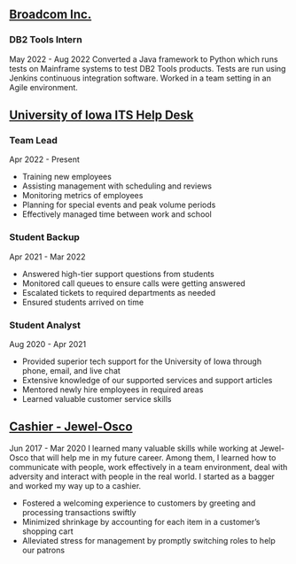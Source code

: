 ## [Broadcom Inc.](https://www.broadcom.com/)

### DB2 Tools Intern

  May 2022 - Aug 2022
  Converted a Java framework to Python which runs tests on Mainframe systems to test DB2 Tools products. Tests are run using Jenkins continuous integration software. Worked in a team setting in an Agile environment.

## [University of Iowa ITS Help Desk](https://its.uiowa.edu/)

### Team Lead

  Apr 2022 - Present

* Training new employees
* Assisting management with scheduling and reviews
* Monitoring metrics of employees
* Planning for special events and peak volume periods
* Effectively managed time between work and school

### Student Backup

  Apr 2021 - Mar 2022

* Answered high-tier support questions from students
* Monitored call queues to ensure calls were getting answered
* Escalated tickets to required departments as needed
* Ensured students arrived on time

### Student Analyst

  Aug 2020 - Apr 2021

* Provided superior tech support for the University of Iowa through phone, email, and live chat
* Extensive knowledge of our supported services and support articles
* Mentored newly hire employees in required areas
* Learned valuable customer service skills

## [Cashier - Jewel-Osco](https://www.jewelosco.com/)

Jun 2017 - Mar 2020
I learned many valuable skills while working at Jewel-Osco that will help me in my future career. Among them, I learned how to communicate with people, work effectively in a team environment, deal with adversity and interact with people in the real world. I started as a bagger and worked my way up to a cashier.

* Fostered a welcoming experience to customers by greeting and processing transactions swiftly
* Minimized shrinkage by accounting for each item in a customer’s shopping cart
* Alleviated stress for management by promptly switching roles to help our patrons

